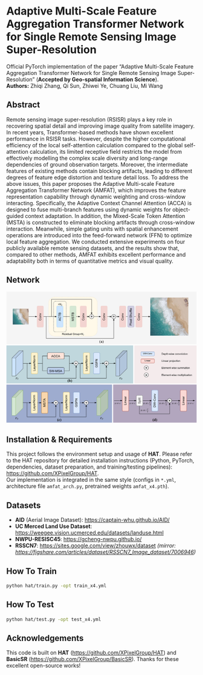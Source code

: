 # Adaptive Multi-Scale Feature Aggregation Transformer Network for Single Remote Sensing Image Super-Resolution

Official PyTorch implementation of the paper “Adaptive Multi-Scale Feature Aggregation Transformer Network for Single Remote Sensing Image Super-Resolution” (**Accepted by Geo-spatial Information Science**).  
**Authors:** Zhiqi Zhang, Qi Sun, Zhiwei Ye, Chuang Liu, Mi Wang

## Abstract
Remote sensing image super-resolution (RSISR) plays a key role in recovering spatial detail and improving image quality from satellite imagery. In recent years, Transformer-based methods have shown excellent performance in RSISR tasks. However, despite the higher computational efficiency of the local self-attention calculation compared to the global self-attention calculation, its limited receptive field restricts the model from effectively modelling the complex scale diversity and long-range dependencies of ground observation targets. Moreover, the intermediate features of existing methods contain blocking artifacts, leading to different degrees of feature edge distortion and texture detail loss. To address the above issues, this paper proposes the Adaptive Multi-scale Feature Aggregation Transformer Network (AMFAT), which improves the feature representation capability through dynamic weighting and cross-window interacting. Specifically, the Adaptive Context Channel Attention (ACCA) is designed to fuse multi-branch features using dynamic weights for object-guided context adaptation. In addition, the Mixed-Scale Token Attention (MSTA) is constructed to eliminate blocking artifacts through cross-window interaction. Meanwhile, simple gating units with spatial enhancement operations are introduced into the feed-forward network (FFN) to optimize local feature aggregation. We conducted extensive experiments on four publicly available remote sensing datasets, and the results show that, compared to other methods, AMFAT exhibits excellent performance and adaptability both in terms of quantitative metrics and visual quality.

## Network
![amfat.png](https://github.com/sq-3768/AMFAT/blob/main/AMFAT.png)

## Installation & Requirements
This project follows the environment setup and usage of **HAT**. Please refer to the HAT repository for detailed installation instructions (Python, PyTorch, dependencies, dataset preparation, and training/testing pipelines): <https://github.com/XPixelGroup/HAT>.  
Our implementation is integrated in the same style (configs in `*.yml`, architecture file `amfat_arch.py`, pretrained weights `amfat_x4.pth`).

## Datasets
- **AID** (Aerial Image Dataset): <https://captain-whu.github.io/AID/>
- **UC Merced Land Use Dataset**: <https://weegee.vision.ucmerced.edu/datasets/landuse.html>
- **NWPU-RESISC45**: <https://gcheng-nwpu.github.io/>
- **RSSCN7**: <https://sites.google.com/view/zhouwx/dataset> *(mirror: <https://figshare.com/articles/dataset/RSSCN7_Image_dataset/7006946>)*

## How To Train
```bash
python hat/train.py -opt train_x4.yml
```

## How To Test
```bash
python hat/test.py -opt test_x4.yml
```

## Acknowledgements
This code is built on **HAT** (<https://github.com/XPixelGroup/HAT>) and **BasicSR** (<https://github.com/XPixelGroup/BasicSR>). Thanks for these excellent open-source works!
